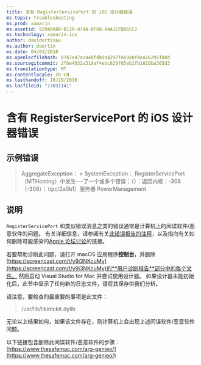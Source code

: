 ```yaml
---
title: 含有 RegisterServicePort 的 iOS 设计器错误
ms.topic: troubleshooting
ms.prod: xamarin
ms.assetid: 929A0080-B126-4744-BF88-A4A1EFBB6CC2
ms.technology: xamarin-ios
author: davidortinau
ms.author: daortin
ms.date: 04/03/2018
ms.openlocfilehash: 07b7e47ac448fdb9a4297fe03e8f4ea16295fddd
ms.sourcegitcommit: 2fbe4932a319af4ebc829f65eb1fb1816ba305d3
ms.translationtype: MT
ms.contentlocale: zh-CN
ms.lasthandoff: 10/29/2019
ms.locfileid: "73031141"
---
```

# <a name="ios-designer-error-with-registerserviceport"></a>含有 RegisterServicePort 的 iOS 设计器错误

## <a name="sample-error"></a>示例错误
> AggregateException： > SystemException： RegisterServicePort （MTHosting）中发生---了一个或多个错误：（）：返回内核：-308 （-308）：（ipc/2a0b1）服务器 PowerManagement

## <a name="explanation"></a>说明
`RegisterServicePort` 和类似错误消息之类的错误通常是计算机上的间谍软件/恶意软件的问题。 有关详细信息，请参阅有关[此错误报告的注释](https://bugzilla.xamarin.com/show_bug.cgi?id=21907#c4)，以及指向有关如何删除可能感染的[Apple 论坛讨论](https://discussions.apple.com/thread/5596008)的链接。 

若要帮助诊断此问题，请打开 macOS 应用程序**控制台**，并删除[https://screencast.com/t/y9i3NKcuMy](https://screencast.com/t/y9i3NKcuMy)的**用户诊断报告**部分中的每个文件。 然后启动 Visual Studio for Mac 并尝试使用设计器。 如果设计器未能初始化后，此节中显示了任何新的日志文件，请将其保存供我们分析。  

请注意，要检查的最重要的事项是此文件： 
> /usr/lib/libimckit.dylib

无论以上结果如何，如果该文件存在，则计算机上会出现上述间谍软件/恶意软件问题。  

以下链接包含删除此间谍软件/恶意软件的步骤： [https://www.thesafemac.com/arg-genieo/](https://www.thesafemac.com/arg-genieo/)  

